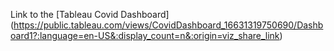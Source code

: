 Link to the [Tableau Covid Dashboard] (https://public.tableau.com/views/CovidDashboard_16631319750690/Dashboard1?:language=en-US&:display_count=n&:origin=viz_share_link)
